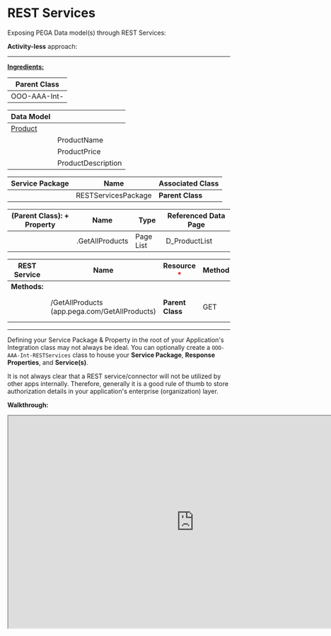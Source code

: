 # REST Services

Exposing PEGA Data model(s) through REST Services:

**Activity-less** approach:

---

**<u>Ingredients:</u>**

|**Parent Class**|
|-|
|OOO-AAA-Int-|

|Data Model||
|-|-|
|<u>Product</u>||
||ProductName|
||ProductPrice|
||ProductDescription|

|**Service Package**|Name|Associated Class|
|-|-|-|
||RESTServicesPackage|****Parent Class****|

|**(Parent Class): + Property**|Name|Type|Referenced Data Page|
|-|-|-|-|
||.GetAllProducts|Page List|D_ProductList



|REST Service|Name|Resource <span style="color: red">*</span>|Method|Request|Response <span style="color: red">*</span>|
|-|-|-|-|-|-|
|**Methods:**||||
||/GetAllProducts (app.pega.com/GetAllProducts)|**Parent Class**|GET||JSON, Map From Key: .GetAllProducts|

---

Defining your Service Package & Property in the root of your Application's Integration class may not always be ideal. You can optionally create a `OOO-AAA-Int-RESTServices` class to house your **Service Package**, **Response Properties**, and **Service(s)**.

It is not always clear that a REST service/connector will not be utilized by other apps internally. Therefore, generally it is a good rule of thumb to store authorization details in your application's enterprise (organization) layer.

**Walkthrough:**

<iframe src="https://drive.google.com/file/d/1RAY19vV5MncY4IUIEipih10dpE6E9OUK/preview" width="840" height="480" allow="autoplay"></iframe>